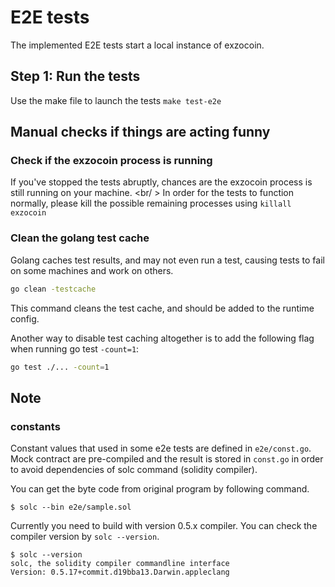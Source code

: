 # E2E tests

The implemented E2E tests start a local instance of exzocoin.

## Step 1: Run the tests

Use the make file to launch the tests `make test-e2e`

## Manual checks if things are acting funny

### Check if the exzocoin process is running

If you've stopped the tests abruptly, chances are the exzocoin process is still running on your machine. <br/ >
In order for the tests to function normally, please kill the possible remaining processes using `killall exzocoin`

### Clean the golang test cache

Golang caches test results, and may not even run a test, causing tests to fail on some machines and work on others.
````bash
go clean -testcache
````

This command cleans the test cache, and should be added to the runtime config.

Another way to disable test caching altogether is to add the following flag when running go test `-count=1`:
````bash
go test ./... -count=1
````

## Note

### constants

Constant values that used in some e2e tests are defined in `e2e/const.go`.
Mock contract are pre-compiled and the result is stored in `const.go` in order to avoid dependencies of solc command (solidity compiler).

You can get the byte code from original program by following command.

```shell
$ solc --bin e2e/sample.sol
```

Currently you need to build with version 0.5.x compiler. You can check the compiler version by `solc --version`.

```shell
$ solc --version
solc, the solidity compiler commandline interface
Version: 0.5.17+commit.d19bba13.Darwin.appleclang
```
